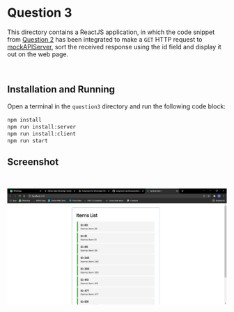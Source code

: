 # Question 3

This directory contains a ReactJS application, in which the code snippet from [Question 2](https://github.com/Karan9034/assignment-symbl.ai/tree/master/question2) has been integrated to make a `GET` HTTP request to [mockAPIServer](https://github.com/Karan9034/assignment-symbl.ai/tree/master/question3/mockAPIServer), sort the received response using the id field and display it out on the web page.

<br>

## Installation and Running

Open a terminal in the `question3` directory and run the following code block:

```
npm install
npm run install:server
npm run install:client
npm run start
```

## Screenshot

<br>

![Screenshot](Screenshot.jpeg "Screenshot")